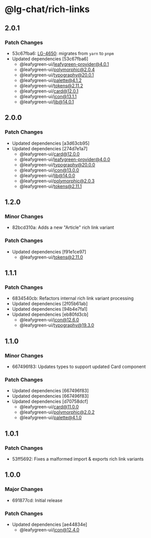 # @lg-chat/rich-links

## 2.0.1

### Patch Changes

- 53c67fba6: [LG-4650](https://jira.mongodb.org/browse/LG-4650): migrates from `yarn` to `pnpm`
- Updated dependencies [53c67fba6]
  - @leafygreen-ui/leafygreen-provider@4.0.1
  - @leafygreen-ui/polymorphic@2.0.4
  - @leafygreen-ui/typography@20.0.1
  - @leafygreen-ui/palette@4.1.2
  - @leafygreen-ui/tokens@2.11.2
  - @leafygreen-ui/card@12.0.1
  - @leafygreen-ui/icon@13.1.1
  - @leafygreen-ui/lib@14.0.1

## 2.0.0

### Patch Changes

- Updated dependencies [a3d63cb95]
- Updated dependencies [274d7e1a7]
  - @leafygreen-ui/card@12.0.0
  - @leafygreen-ui/leafygreen-provider@4.0.0
  - @leafygreen-ui/typography@20.0.0
  - @leafygreen-ui/icon@13.0.0
  - @leafygreen-ui/lib@14.0.0
  - @leafygreen-ui/polymorphic@2.0.3
  - @leafygreen-ui/tokens@2.11.1

## 1.2.0

### Minor Changes

- 82bcd310a: Adds a new "Article" rich link variant

### Patch Changes

- Updated dependencies [f91e1ce97]
  - @leafygreen-ui/tokens@2.11.0

## 1.1.1

### Patch Changes

- 6834540cb: Refactors internal rich link variant processing
- Updated dependencies [2f05b61ab]
- Updated dependencies [94b4e7fa1]
- Updated dependencies [eb80fd3cb]
  - @leafygreen-ui/icon@12.6.0
  - @leafygreen-ui/typography@19.3.0

## 1.1.0

### Minor Changes

- 667496f83: Updates types to support updated Card component

### Patch Changes

- Updated dependencies [667496f83]
- Updated dependencies [667496f83]
- Updated dependencies [d70758dcf]
  - @leafygreen-ui/card@11.0.0
  - @leafygreen-ui/polymorphic@2.0.2
  - @leafygreen-ui/palette@4.1.0

## 1.0.1

### Patch Changes

- 53ff5692: Fixes a malformed import & exports rich link variants

## 1.0.0

### Major Changes

- 691877cd: Initial release

### Patch Changes

- Updated dependencies [ae44834e]
  - @leafygreen-ui/icon@12.4.0
